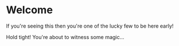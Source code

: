 # Welcome

If you're seeing this then you're one of the lucky few to be here early!

Hold tight! You're about to witness some magic...
